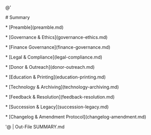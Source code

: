 @'

\# Summary



\* \[Preamble](preamble.md)

\* \[Governance \& Ethics](governance-ethics.md)

\* \[Finance Governance](finance-governance.md)

\* \[Legal \& Compliance](legal-compliance.md)

\* \[Donor \& Outreach](donor-outreach.md)

\* \[Education \& Printing](education-printing.md)

\* \[Technology \& Archiving](technology-archiving.md)

\* \[Feedback \& Resolution](feedback-resolution.md)

\* \[Succession \& Legacy](succession-legacy.md)

\* \[Changelog \& Amendment Protocol](changelog-amendment.md)

'@ | Out-File SUMMARY.md



